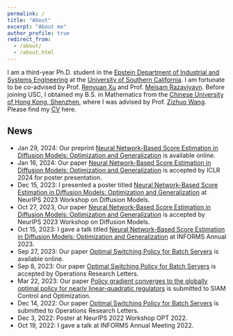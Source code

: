 ```yaml
---
permalink: /
title: "About"
excerpt: "About me"
author_profile: true
redirect_from: 
  - /about/
  - /about.html
---
```


I am a third-year Ph.D. student in the [Epstein Department of Industrial and Systems Engineering](https://ise.usc.edu/) at the [University of Southern California](https://usc.edu/). I am fortunate to be co-advised by Prof. [Renyuan Xu](https://renyuanxu.github.io/index.html) and Prof. [Meisam Razaviyayn](https://sites.usc.edu/razaviyayn/). Before joining USC, I obtained my B.S. in Mathematics from the [Chinese University of Hong Kong, Shenzhen](https://cuhk.edu.cn/), where I was advised by Prof. [Zizhuo Wang](https://mypage.cuhk.edu.cn/academics/wangzizhuo/). Please find my [CV](./files/CV_Yinbin_Han_01122024.pdf) here. 

## News
* Jan 29, 2024: Our preprint [Neural Network-Based Score Estimation in Diffusion Models: Optimization and Generalization](https://arxiv.org/abs/2401.15604) is available online.
* Jan 16, 2024: Our paper [Neural Network-Based Score Estimation in Diffusion Models: Optimization and Generalization](https://openreview.net/forum?id=h8GeqOxtd4) is accepted by ICLR 2024 for poster presentation.
* Dec 15, 2023: I presented a poster titled [Neural Network-Based Score Estimation in Diffusion Models: Optimization and Generalization]() at NeurIPS 2023 Workshop on Diffusion Models.
* Oct 27, 2023, Our paper [Neural Network-Based Score Estimation in Diffusion Models: Optimization and Generalization]() is accepted by NeurIPS 2023 Workshop on Diffusion Models.
* Oct 15, 2023: I gave a talk titled [Neural Network-Based Score Estimation in Diffusion Models: Optimization and Generalization]() at INFORMS Annual 2023.
* Sep 27, 2023: Our paper [Optimal Switching Policy for Batch Servers](https://www.sciencedirect.com/science/article/abs/pii/S0167637723001578) is available online.
* Sep 8, 2023: Our paper [Optimal Switching Policy for Batch Servers](https://www.sciencedirect.com/science/article/abs/pii/S0167637723001578) is accepted by Operations Research Letters.
* Mar 22, 2023: Our paper [Policy gradient converges to the globally optimal policy for nearly
linear-quadratic regulators](https://arxiv.org/pdf/2303.08431.pdf) is submitted to SIAM Control and Optimization.
* Dec 14, 2022: Our paper [Optimal Switching Policy for Batch Servers](https://papers.ssrn.com/sol3/papers.cfm?abstract_id=4566576) is submitted to Operations Research Letters.
* Dec 3, 2022: Poster at NeurIPS 2022 Workshop OPT 2022.
* Oct 19, 2022: I gave a talk at INFORMS Annual Meeting 2022.


